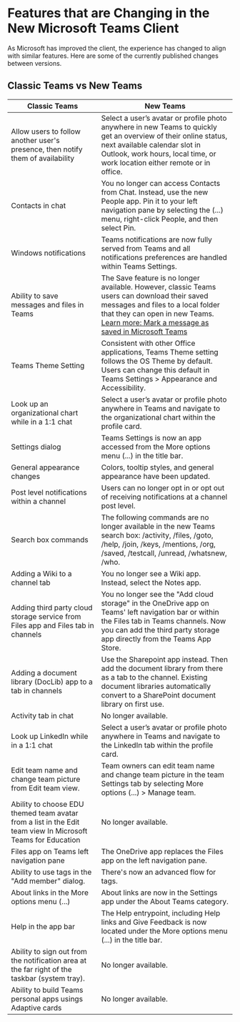 # Features that are Changing in the New Microsoft Teams Client

As Microsoft has improved the client, the experience has changed to align with similar features. Here are some of the currently published changes between versions.

## Classic Teams vs New Teams

| Classic Teams | New Teams |
|---------------|-----------|
| Allow users to follow another user's presence, then notify them of availability | Select a user’s avatar or profile photo anywhere in new Teams to quickly get an overview of their online status, next available calendar slot in Outlook, work hours, local time, or work location either remote or in office. |
| Contacts in chat | You no longer can access Contacts from Chat. Instead, use the new People app. Pin it to your left navigation pane by selecting the (...) menu, right-click People, and then select Pin. |
| Windows notifications | Teams notifications are now fully served from Teams and all notifications preferences are handled within Teams Settings. |
| Ability to save messages and files in Teams | The Save feature is no longer available. However, classic Teams users can download their saved messages and files to a local folder that they can open in new Teams. [Learn more: Mark a message as saved in Microsoft Teams](#) |
| Teams Theme Setting | Consistent with other Office applications, Teams Theme setting follows the OS Theme by default. Users can change this default in Teams Settings > Appearance and Accessibility. |
| Look up an organizational chart while in a 1:1 chat | Select a user’s avatar or profile photo anywhere in Teams and navigate to the organizational chart within the profile card. |
| Settings dialog | Teams Settings is now an app accessed from the More options menu (...) in the title bar. |
| General appearance changes | Colors, tooltip styles, and general appearance have been updated. |
| Post level notifications within a channel | Users can no longer opt in or opt out of receiving notifications at a channel post level. |
| Search box commands | The following commands are no longer available in the new Teams search box: /activity, /files, /goto, /help, /join, /keys, /mentions, /org, /saved, /testcall, /unread, /whatsnew, /who. |
| Adding a Wiki to a channel tab | You no longer see a Wiki app. Instead, select the Notes app. |
| Adding third party cloud storage service from Files app and Files tab in channels | You no longer see the "Add cloud storage" in the OneDrive app on Teams' left navigation bar or within the Files tab in Teams channels. Now you can add the third party storage app directly from the Teams App Store. |
| Adding a document library (DocLib) app to a tab in channels | Use the Sharepoint app instead. Then add the document library from there as a tab to the channel. Existing document libraries automatically convert to a SharePoint document library on first use. |
| Activity tab in chat | No longer available. |
| Look up LinkedIn while in a 1:1 chat | Select a user’s avatar or profile photo anywhere in Teams and navigate to the LinkedIn tab within the profile card. |
| Edit team name and change team picture from Edit team view. | Team owners can edit team name and change team picture in the team Settings tab by selecting More options (...) > Manage team. |
| Ability to choose EDU themed team avatar from a list in the Edit team view In Microsoft Teams for Education | No longer available. |
| Files app on Teams left navigation pane | The OneDrive app replaces the Files app on the left navigation pane. |
| Ability to use tags in the "Add member" dialog. | There's now an advanced flow for tags. |
| About links in the More options menu (...) | About links are now in the Settings app under the About Teams category. |
| Help in the app bar | The Help entrypoint, including Help links and Give Feedback is now located under the More options menu (...) in the title bar. |
| Ability to sign out from the notification area at the far right of the taskbar (system tray). | No longer available. |
| Ability to build Teams personal apps usings Adaptive cards | No longer available. |

